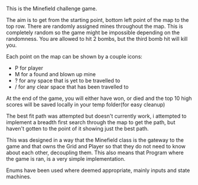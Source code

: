 This is the Minefield challenge game.

The aim is to get from the starting point, bottom left point of the map to the top row.
There are randomly assigned mines throughout the map.
This is completely random so the game might be impossible depending on the randomness.
You are allowed to hit 2 bombs, but the third bomb hit will kill you.

Each point on the map can be shown by a couple icons:
* P for player
* M for a found and blown up mine
* ? for any space that is yet to be travelled to
* / for any clear space that has been travelled to

At the end of the game, you will either have won, or died and the 
top 10 high scores will be saved locally in your temp folder(for easy cleanup)

The best fit path was attempted but doesn't currently work, i attempted to implement a breadth first search through the map to get the path,
but haven't gotten to the point of it showing just the best path.

This was designed in a way that the Minefield class is the gateway to the game 
and that owns the Grid and Player so that they do not need to know about each other, decoupling them.
This also means that Program where the game is ran, is a very simple implementation.

Enums have been used where deemed appropriate, mainly inputs and state machines.